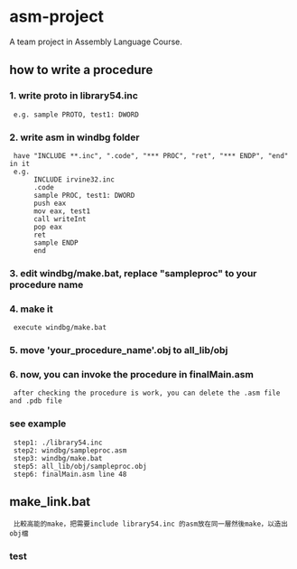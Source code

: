 # asm-project

A team project in Assembly Language Course.

## how to write a procedure

### 1. write proto in library54.inc

     e.g. sample PROTO, test1: DWORD

### 2. write asm in windbg folder

     have "INCLUDE **.inc", ".code", "*** PROC", "ret", "*** ENDP", "end" in it
     e.g.
          INCLUDE irvine32.inc
          .code
          sample PROC, test1: DWORD
          push eax
          mov eax, test1
          call writeInt
          pop eax
          ret
          sample ENDP
          end

### 3. edit windbg/make.bat, replace "sampleproc" to your procedure name

### 4. make it

     execute windbg/make.bat

### 5. move 'your_procedure_name'.obj to all_lib/obj

### 6. now, you can invoke the procedure in finalMain.asm

     after checking the procedure is work, you can delete the .asm file and .pdb file

### see example

     step1: ./library54.inc
     step2: windbg/sampleproc.asm
     step3: windbg/make.bat
     step5: all_lib/obj/sampleproc.obj
     step6: finalMain.asm line 48
## make_link.bat
     比較高能的make，把需要include library54.inc 的asm放在同一層然後make，以造出obj檔

### test